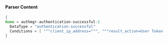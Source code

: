 #### Parser Content
```Java
{
Name = authmgr-authentication-successful-2
  DataType = "authentication-successful"
  Conditions = [ """client_ip_address=""", """result_action=User Token Created""" ]
}
```